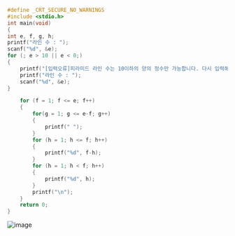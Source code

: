 ```c
#define _CRT_SECURE_NO_WARNINGS
#include <stdio.h>
int main(void) 
{
int e, f, g, h;
printf("라인 수 : ");
scanf("%d", &e);
for (; e > 10 || e < 0;)
{
	printf("[입력오류]피라미드 라인 수는 10이하의 양의 정수만 가능합니다. 다시 입력해주세요.\n");
	printf("라인 수 : ");
	scanf("%d", &e);
}

	for (f = 1; f <= e; f++)
	{
		for(g = 1; g <= e-f; g++)
		{
			printf(" ");
		}
		for (h = 1; h <= f; h++)
		{
			printf("%d", f-h);
		}
		for (h = 1; h < f; h++)
		{
			printf("%d", h);
		}
		printf("\n");
	}
	return 0;
} 
```
![image](https://user-images.githubusercontent.com/81066580/118950296-06c87c00-b995-11eb-9772-5cf6e0016c65.png)
